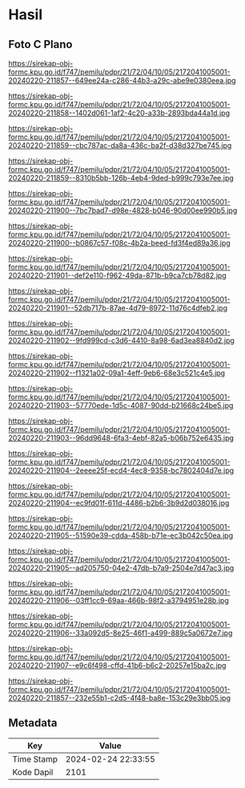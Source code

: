 # Hasil

## Foto C Plano

https://sirekap-obj-formc.kpu.go.id/f747/pemilu/pdpr/21/72/04/10/05/2172041005001-20240220-211857--649ee24a-c286-44b3-a29c-abe9e0380eea.jpg

https://sirekap-obj-formc.kpu.go.id/f747/pemilu/pdpr/21/72/04/10/05/2172041005001-20240220-211858--1402d061-1af2-4c20-a33b-2893bda44a1d.jpg

https://sirekap-obj-formc.kpu.go.id/f747/pemilu/pdpr/21/72/04/10/05/2172041005001-20240220-211859--cbc787ac-da8a-436c-ba2f-d38d327be745.jpg

https://sirekap-obj-formc.kpu.go.id/f747/pemilu/pdpr/21/72/04/10/05/2172041005001-20240220-211859--8310b5bb-126b-4eb4-9ded-b999c793e7ee.jpg

https://sirekap-obj-formc.kpu.go.id/f747/pemilu/pdpr/21/72/04/10/05/2172041005001-20240220-211900--7bc7bad7-d98e-4828-b046-90d00ee990b5.jpg

https://sirekap-obj-formc.kpu.go.id/f747/pemilu/pdpr/21/72/04/10/05/2172041005001-20240220-211900--b0867c57-f08c-4b2a-beed-fd3f4ed89a36.jpg

https://sirekap-obj-formc.kpu.go.id/f747/pemilu/pdpr/21/72/04/10/05/2172041005001-20240220-211901--def2e110-f962-49da-871b-b9ca7cb78d82.jpg

https://sirekap-obj-formc.kpu.go.id/f747/pemilu/pdpr/21/72/04/10/05/2172041005001-20240220-211901--52db717b-87ae-4d79-8972-11d76c4dfeb2.jpg

https://sirekap-obj-formc.kpu.go.id/f747/pemilu/pdpr/21/72/04/10/05/2172041005001-20240220-211902--9fd999cd-c3d6-4410-8a98-6ad3ea8840d2.jpg

https://sirekap-obj-formc.kpu.go.id/f747/pemilu/pdpr/21/72/04/10/05/2172041005001-20240220-211902--f1321a02-09a1-4eff-9eb6-68e3c521c4e5.jpg

https://sirekap-obj-formc.kpu.go.id/f747/pemilu/pdpr/21/72/04/10/05/2172041005001-20240220-211903--57770ede-1d5c-4087-90dd-b21668c24be5.jpg

https://sirekap-obj-formc.kpu.go.id/f747/pemilu/pdpr/21/72/04/10/05/2172041005001-20240220-211903--96dd9648-6fa3-4ebf-82a5-b06b752e6435.jpg

https://sirekap-obj-formc.kpu.go.id/f747/pemilu/pdpr/21/72/04/10/05/2172041005001-20240220-211904--2eeee25f-ecd4-4ec8-9358-bc7802404d7e.jpg

https://sirekap-obj-formc.kpu.go.id/f747/pemilu/pdpr/21/72/04/10/05/2172041005001-20240220-211904--ec9fd01f-611d-4486-b2b6-3b9d2d038016.jpg

https://sirekap-obj-formc.kpu.go.id/f747/pemilu/pdpr/21/72/04/10/05/2172041005001-20240220-211905--51590e39-cdda-458b-b71e-ec3b042c50ea.jpg

https://sirekap-obj-formc.kpu.go.id/f747/pemilu/pdpr/21/72/04/10/05/2172041005001-20240220-211905--ad205750-04e2-47db-b7a9-2504e7d47ac3.jpg

https://sirekap-obj-formc.kpu.go.id/f747/pemilu/pdpr/21/72/04/10/05/2172041005001-20240220-211906--03ff1cc9-69aa-466b-98f2-a3794951e28b.jpg

https://sirekap-obj-formc.kpu.go.id/f747/pemilu/pdpr/21/72/04/10/05/2172041005001-20240220-211906--33a092d5-8e25-46f1-a499-889c5a0672e7.jpg

https://sirekap-obj-formc.kpu.go.id/f747/pemilu/pdpr/21/72/04/10/05/2172041005001-20240220-211907--e9c6f498-cffd-41b6-b6c2-20257e15ba2c.jpg

https://sirekap-obj-formc.kpu.go.id/f747/pemilu/pdpr/21/72/04/10/05/2172041005001-20240220-211857--232e55b1-c2d5-4f48-ba8e-153c29e3bb05.jpg


## Metadata

| Key        | Value               |
| ---------- | ------------------- |
| Time Stamp | 2024-02-24 22:33:55 |
| Kode Dapil | 2101                |



